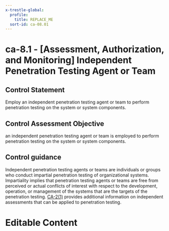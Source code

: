 ```yaml
---
x-trestle-global:
  profile:
    title: REPLACE_ME
  sort-id: ca-08.01
---
```


# ca-8.1 - \[Assessment, Authorization, and Monitoring\] Independent Penetration Testing Agent or Team

## Control Statement

Employ an independent penetration testing agent or team to perform penetration testing on the system or system components.

## Control Assessment Objective

an independent penetration testing agent or team is employed to perform penetration testing on the system or system components.

## Control guidance

Independent penetration testing agents or teams are individuals or groups who conduct impartial penetration testing of organizational systems. Impartiality implies that penetration testing agents or teams are free from perceived or actual conflicts of interest with respect to the development, operation, or management of the systems that are the targets of the penetration testing. [CA-2(1)](#ca-2.1) provides additional information on independent assessments that can be applied to penetration testing.

# Editable Content

<!-- Make additions and edits below -->
<!-- The above represents the contents of the control as received by the profile, prior to additions. -->
<!-- If the profile makes additions to the control, they will appear below. -->
<!-- The above markdown may not be edited but you may edit the content below, and/or introduce new additions to be made by the profile. -->
<!-- If there is a yaml header at the top, parameter values may be edited. Use --set-parameters to incorporate the changes during assembly. -->
<!-- The content here will then replace what is in the profile for this control, after running profile-assemble. -->
<!-- The current profile has no added parts for this control, but you may add new ones here. -->
<!-- Each addition must have a heading either of the form ## Control my_addition_name -->
<!-- or ## Part a. (where the a. refers to one of the control statement labels.) -->
<!-- "## Control" parts are new parts added after the statement part. -->
<!-- "## Part" parts are new parts added into the top-level statement part with that label. -->
<!-- Subparts may be added with nested hash levels of the form ### My Subpart Name -->
<!-- underneath the parent ## Control or ## Part being added -->
<!-- See https://ibm.github.io/compliance-trestle/tutorials/ssp_profile_catalog_authoring/ssp_profile_catalog_authoring for guidance. -->
